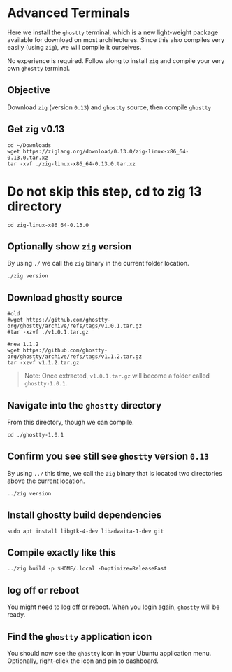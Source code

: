 
# Advanced Terminals

Here we install the `ghostty` terminal, which is a new light-weight package
available for download on most architectures. Since this also compiles very
easily (using `zig`), we will compile it ourselves.

No experience is required. Follow along to install `zig` and compile your very own `ghostty` terminal.

## Objective
Download `zig` (version `0.13`) and `ghostty` source, then compile `ghostty`

## Get zig v0.13

    cd ~/Downloads
    wget https://ziglang.org/download/0.13.0/zig-linux-x86_64-0.13.0.tar.xz
    tar -xvf ./zig-linux-x86_64-0.13.0.tar.xz

# Do not skip this step, cd to zig 13 directory

    cd zig-linux-x86_64-0.13.0

## Optionally show `zig` version
By using `./` we call the `zig` binary in the current folder location.

    ./zig version

## Download ghostty source

    #old
    #wget https://github.com/ghostty-org/ghostty/archive/refs/tags/v1.0.1.tar.gz
    #tar -xzvf ./v1.0.1.tar.gz

    #new 1.1.2
    wget https://github.com/ghostty-org/ghostty/archive/refs/tags/v1.1.2.tar.gz
    tar -xzvf v1.1.2.tar.gz



> Note: Once extracted, `v1.0.1.tar.gz` will become a folder called `ghostty-1.0.1`.

## Navigate into the `ghostty` directory

From this directory, though we can compile.

    cd ./ghostty-1.0.1


## Confirm you see still see `ghostty` version `0.13`
By using `../` this time, we call the `zig` binary that is located
two directories above the current location.

    ../zig version


## Install ghostty build dependencies

    sudo apt install libgtk-4-dev libadwaita-1-dev git


## Compile exactly like this

    ../zig build -p $HOME/.local -Doptimize=ReleaseFast


## log off or reboot

You might need to log off or reboot.
When you login again, `ghostty` will be ready.

## Find the `ghostty` application icon

You should now see the `ghostty` icon in your Ubuntu application menu.
Optionally, right-click the icon and pin to dashboard.



